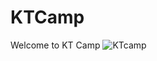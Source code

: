 # KTCamp
Welcome to KT Camp
![KTcamp](https://user-images.githubusercontent.com/103094267/225198645-55f9eb6e-8cbd-4af9-b6ff-65cf1acb9bad.png)
